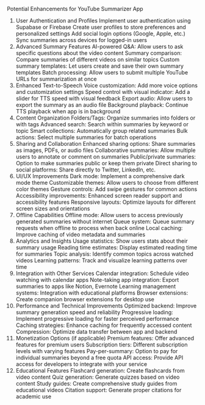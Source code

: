 Potential Enhancements for YouTube Summarizer App
1. User Authentication and Profiles
Implement user authentication using Supabase or Firebase
Create user profiles to store preferences and personalized settings
Add social login options (Google, Apple, etc.)
Sync summaries across devices for logged-in users
2. Advanced Summary Features
AI-powered Q&A: Allow users to ask specific questions about the video content
Summary comparison: Compare summaries of different videos on similar topics
Custom summary templates: Let users create and save their own summary templates
Batch processing: Allow users to submit multiple YouTube URLs for summarization at once
3. Enhanced Text-to-Speech
Voice customization: Add more voice options and customization settings
Speed control with visual indicator: Add a slider for TTS speed with visual feedback
Export audio: Allow users to export the summary as an audio file
Background playback: Continue TTS playback when app is in background
4. Content Organization
Folders/Tags: Organize summaries into folders or with tags
Advanced search: Search within summaries by keyword or topic
Smart collections: Automatically group related summaries
Bulk actions: Select multiple summaries for batch operations
5. Sharing and Collaboration
Enhanced sharing options: Share summaries as images, PDFs, or audio files
Collaborative summaries: Allow multiple users to annotate or comment on summaries
Public/private summaries: Option to make summaries public or keep them private
Direct sharing to social platforms: Share directly to Twitter, LinkedIn, etc.
6. UI/UX Improvements
Dark mode: Implement a comprehensive dark mode theme
Customizable themes: Allow users to choose from different color themes
Gesture controls: Add swipe gestures for common actions
Accessibility improvements: Enhanced screen reader support and accessibility features
Responsive layouts: Optimize layouts for different screen sizes and orientations
7. Offline Capabilities
Offline mode: Allow users to access previously generated summaries without internet
Queue system: Queue summary requests when offline to process when back online
Local caching: Improve caching of video metadata and summaries
8. Analytics and Insights
Usage statistics: Show users stats about their summary usage
Reading time estimates: Display estimated reading time for summaries
Topic analysis: Identify common topics across watched videos
Learning patterns: Track and visualize learning patterns over time
9. Integration with Other Services
Calendar integration: Schedule video watching with calendar apps
Note-taking app integration: Export summaries to apps like Notion, Evernote
Learning management systems: Integration with educational platforms
Browser extensions: Create companion browser extensions for desktop use
10. Performance and Technical Improvements
Optimized backend: Improve summary generation speed and reliability
Progressive loading: Implement progressive loading for faster perceived performance
Caching strategies: Enhance caching for frequently accessed content
Compression: Optimize data transfer between app and backend
11. Monetization Options (if applicable)
Premium features: Offer advanced features for premium users
Subscription tiers: Different subscription levels with varying features
Pay-per-summary: Option to pay for individual summaries beyond a free quota
API access: Provide API access for developers to integrate with your service
12. Educational Features
Flashcard generation: Create flashcards from video content
Quiz generation: Generate quizzes based on video content
Study guides: Create comprehensive study guides from educational videos
Citation support: Generate proper citations for academic use
